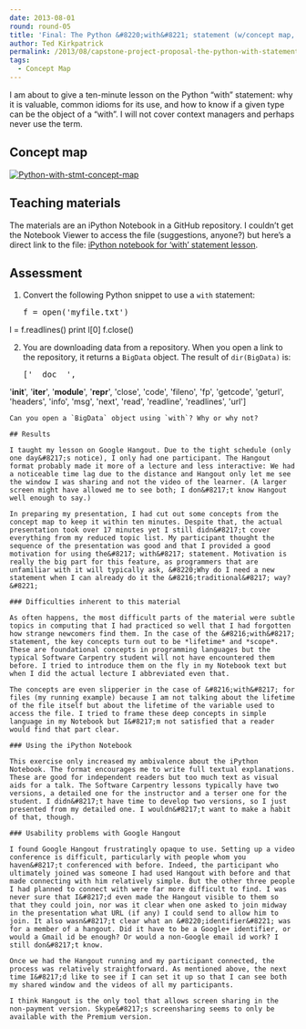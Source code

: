 ```yaml
---
date: 2013-08-01
round: round-05
title: 'Final: The Python &#8220;with&#8221; statement (w/concept map, assessments, teaching materials, and results)'
author: Ted Kirkpatrick
permalink: /2013/08/capstone-project-proposal-the-python-with-statement/
tags:
  - Concept Map
---
```

I am about to give a ten-minute lesson on the Python &#8220;with&#8221; statement: why it is valuable, common idioms for its use, and how to know if a given type can be the object of a &#8220;with&#8221;. I will not cover context managers and perhaps never use the term.

## Concept map

[<img src="http://teaching.software-carpentry.org/wp-content/uploads/2013/08/Python-with-stmt-concept-map.jpg" alt="Python-with-stmt-concept-map" class="alignnone size-medium wp-image-3767" />][1]

## Teaching materials

The materials are an iPython Notebook in a GitHub repository. I couldn&#8217;t get the Notebook Viewer to access the file (suggestions, anyone?) but here&#8217;s a direct link to the file: [iPython notebook for &#8216;with&#8217; statement lesson][2].

## Assessment

1.  Convert the following Python snippet to use a `with` statement: 
    <pre>f = open('myfile.txt')
l = f.readlines()
print l[0]
f.close()
</pre>

2.  You are downloading data from a repository. When you open a link to the repository, it returns a `BigData` object. The result of `dir(BigData)` is: 
    <pre>['__doc__',
 '__init__',
 '__iter__',
 '__module__',
 '__repr__',
 'close',
 'code',
 'fileno',
 'fp',
 'getcode',
 'geturl',
 'headers',
 'info',
 'msg',
 'next',
 'read',
 'readline',
 'readlines',
 'url']
</pre>
    
    Can you open a `BigData` object using `with`? Why or why not?
    
    ## Results
    
    I taught my lesson on Google Hangout. Due to the tight schedule (only one day&#8217;s notice), I only had one participant. The Hangout format probably made it more of a lecture and less interactive: We had a noticeable time lag due to the distance and Hangout only let me see the window I was sharing and not the video of the learner. (A larger screen might have allowed me to see both; I don&#8217;t know Hangout well enough to say.)
    
    In preparing my presentation, I had cut out some concepts from the concept map to keep it within ten minutes. Despite that, the actual presentation took over 17 minutes yet I still didn&#8217;t cover everything from my reduced topic list. My participant thought the sequence of the presentation was good and that I provided a good motivation for using the&#8217; with&#8217; statement. Motivation is really the big part for this feature, as programmers that are unfamiliar with it will typically ask, &#8220;Why do I need a new statement when I can already do it the &#8216;traditional&#8217; way?&#8221;
    
    ### Difficulties inherent to this material
    
    As often happens, the most difficult parts of the material were subtle topics in computing that I had practiced so well that I had forgotten how strange newcomers find them. In the case of the &#8216;with&#8217; statement, the key concepts turn out to be *lifetime* and *scope*. These are foundational concepts in programming languages but the typical Software Carpentry student will not have encountered them before. I tried to introduce them on the fly in my Notebook text but when I did the actual lecture I abbreviated even that.
    
    The concepts are even slipperier in the case of &#8216;with&#8217; for files (my running example) because I am not talking about the lifetime of the file itself but about the lifetime of the variable used to access the file. I tried to frame these deep concepts in simple language in my Notebook but I&#8217;m not satisfied that a reader would find that part clear.
    
    ### Using the iPython Notebook
    
    This exercise only increased my ambivalence about the iPython Notebook. The format encourages me to write full textual explanations. These are good for independent readers but too much text as visual aids for a talk. The Software Carpentry lessons typically have two versions, a detailed one for the instructor and a terser one for the student. I didn&#8217;t have time to develop two versions, so I just presented from my detailed one. I wouldn&#8217;t want to make a habit of that, though.
    
    ### Usability problems with Google Hangout
    
    I found Google Hangout frustratingly opaque to use. Setting up a video conference is difficult, particularly with people whom you haven&#8217;t conferenced with before. Indeed, the participant who ultimately joined was someone I had used Hangout with before and that made connecting with him relatively simple. But the other three people I had planned to connect with were far more difficult to find. I was never sure that I&#8217;d even made the Hangout visible to them so that they could join, nor was it clear when one asked to join midway in the presentation what URL (if any) I could send to allow him to join. It also wasn&#8217;t clear what an &#8220;identifier&#8221; was for a member of a hangout. Did it have to be a Google+ identifier, or would a Gmail id be enough? Or would a non-Google email id work? I still don&#8217;t know.
    
    Once we had the Hangout running and my participant connected, the process was relatively straightforward. As mentioned above, the next time I&#8217;d like to see if I can set it up so that I can see both my shared window and the videos of all my participants.
    
    I think Hangout is the only tool that allows screen sharing in the non-payment version. Skype&#8217;s screensharing seems to only be available with the Premium version.

 [1]: http://teaching.software-carpentry.org/wp-content/uploads/2013/08/Python-with-stmt-concept-map.jpg
 [2]: https://github.com/tedkirkpatrick/python-with/blob/master/Python-with-statement.ipynb
